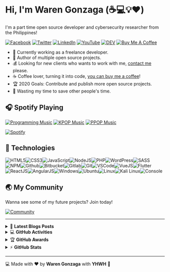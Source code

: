 # Hi, I'm Waren Gonzaga (:coffee::computer::bulb::heart:)

I'm a part time open source developer and cybersecurity researcher from the Philippines!

[![Facebook](https://img.shields.io/badge/facebook-%231877F2.svg?&style=for-the-badge&logo=facebook&logoColor=white)](https://facebook.com/warengonzagaofficial) [![Twitter](https://img.shields.io/badge/twitter-%231DA1F2.svg?&style=for-the-badge&logo=twitter&logoColor=white)](https://twitter.com/warengonzaga) [![LinkedIn](https://img.shields.io/badge/linkedin-%230077B5.svg?&style=for-the-badge&logo=linkedin&logoColor=white)](https://linkedin.com/in/warengonzagaofficial) [![YouTube](https://img.shields.io/badge/youtube-%23FF0000.svg?&style=for-the-badge&logo=youtube&logoColor=white)](https://youtube.com/warengonzaga) [![DEV](https://img.shields.io/badge/DEV-%23000000.svg?&style=for-the-badge&logo=dev.to&logoColor=white)](https://dev.to/warengonzaga) [![Buy Me A Coffee](https://img.shields.io/badge/buy%20me%20a%20coffee-%23ff813f.svg?&style=for-the-badge&logo=buy-me-a-coffee&logoColor=white)](https://buymeacoff.ee/warengonzaga)

- :muscle: Currently working as a freelance developer.
- :gift_heart: Author of multiple open source projects.
- :moneybag: Looking for new clients who wants to work with me, [contact me](mailto:business@warengonzaga.co) please.
- :coffee: Coffee lover, turning it into code, [you can buy me a coffee](https://buymeacoff.ee/warengonzaga)!
- :trophy: 2020 Goals: Contribute and publish more open source projects.
- :dart: Wasting my time to save other people's time.

## :headphones: Spotify Playing

[![Programming Music](https://img.shields.io/badge/Programming%20Music-%231DB954.svg?&style=for-the-badge&logo=spotify&logoColor=white)](https://open.spotify.com/playlist/1FWq5Cu05LmtSHgFEXRnZO?si=FozGJF9nRXq2wTv_JpN2wQ) [![KPOP Music](https://img.shields.io/badge/KPOP%20Music-%231DB954.svg?&style=for-the-badge&logo=spotify&logoColor=white)](https://open.spotify.com/playlist/2DFExFNWYOwQMZy6wUeCxX?si=s1Ndgj8hTg-r8zLlvRgv1Q) [![PPOP Music](https://img.shields.io/badge/PPOP%20Music-%231DB954.svg?&style=for-the-badge&logo=spotify&logoColor=white)](https://open.spotify.com/playlist/58bZKfJFpUl2CwWET1QJ3X?si=259YV8_VRS-IKHsFZMmPTQ)

[![Spotify](https://readme-spotify.warengonzaga.com/api/spotify)](https://open.spotify.com/user/vmt7lpqdatuelp2chw7ur2p2l)

## :wrench: Technologies

![HTML5](https://img.icons8.com/color/30/html-5.png)![CSS3](https://img.icons8.com/color/30/css3.png)![JavaScript](https://img.icons8.com/color/30/javascript.png)![NodeJS](https://img.icons8.com/color/30/nodejs.png)![PHP](https://img.icons8.com/color/30/php.png)![WordPress](https://img.icons8.com/color/30/wordpress.png)![SASS](https://img.icons8.com/color/30/sass.png)![NPM](https://img.icons8.com/color/30/npm.png)![Github](https://img.icons8.com/material-outlined/30/github.png)![Bitbucket](https://img.icons8.com/color/30/bitbucket.png)![Gitlab](https://img.icons8.com/color/30/gitlab.png)![Git](https://img.icons8.com/color/30/git.png)![VSCode](https://img.icons8.com/color/30/visual-studio-code-2019.png)![VueJS](https://img.icons8.com/color/30/vue-js.png)![Flutter](https://img.icons8.com/color/30/flutter.png)![ReactJS](https://img.icons8.com/color/30/react-native.png)![AngularJS](https://img.icons8.com/color/30/angularjs.png)![Windows](https://img.icons8.com/color/30/windows-10.png)![Ubuntu](https://img.icons8.com/color/30/ubuntu--v1.png)![Linux](https://img.icons8.com/color/30/linux.png)![Kali Linux](https://img.icons8.com/color/30/kali-linux.png)![Console](https://img.icons8.com/color/30/console.png)

## :earth_asia: My Community

Wanna see some of my future projects? Join today!

[![Community](https://discordapp.com/api/guilds/659684980137656340/widget.png?style=banner2)](https://bmc.xyz/warengonzaga)

---

<!-- markdownlint-disable MD033 -->

<details>
    <summary>&#128240 <b>Latest Blogs Posts</b></summary><br/>

<!-- BLOG-POST-LIST:START -->
- [GitHub Codespaces](https://dev.to/warengonzaga/github-codespaces-1i8k)
- [Animate.css v4 Update!](https://dev.to/warengonzaga/animate-css-v4-update-18m8)
- [An open-source curl-based command line tracker for coronavirus or covid-19 with historical chart.](https://dev.to/warengonzaga/an-open-source-curl-based-command-line-tracker-for-coronavirus-or-covid-19-with-historical-chart-3op9)
- [CURL request without protocol on expressJS server?](https://dev.to/warengonzaga/curl-request-without-protocol-on-expressjs-server-32op)
- [Coding Style?](https://dev.to/warengonzaga/coding-style-3p36)
<!-- BLOG-POST-LIST:END -->

</details>

<details>
    <summary>&#128187 <b>GitHub Activities</b></summary><br/>

<!--START_SECTION:activity-->
1. 🗣 Commented on [#81](https://github.com/benawad/vscode-stories/issues/81) in [benawad/vscode-stories](https://github.com/benawad/vscode-stories)
2. 🗣 Commented on [#81](https://github.com/benawad/vscode-stories/issues/81) in [benawad/vscode-stories](https://github.com/benawad/vscode-stories)
3. ❗️ Opened issue [#7](https://github.com/WarenGonzaga/fork-corner/issues/7) in [WarenGonzaga/fork-corner](https://github.com/WarenGonzaga/fork-corner)
4. ❗️ Closed issue [#3](https://github.com/WarenGonzaga/daisy.js/issues/3) in [WarenGonzaga/daisy.js](https://github.com/WarenGonzaga/daisy.js)
5. 🗣 Commented on [#3](https://github.com/WarenGonzaga/daisy.js/issues/3) in [WarenGonzaga/daisy.js](https://github.com/WarenGonzaga/daisy.js)
<!--END_SECTION:activity-->

</details>

<details>
    <summary>&#127942 <b>GitHub Awards</b></summary><br/>

![Github Trophy](https://github-profile-trophy.vercel.app/?username=warengonzaga)

</details>

<details>
    <summary>&#9889 <b>GitHub Stats</b></summary><br/>

[![Waren Gonzaga Github Stats](https://readme-stats.warengonzaga.com/api?username=warengonzaga&show_icons=true&count_private=true)](https://github.com/warengonzaga/github-readme-stats) [![Top Language](https://readme-stats.warengonzaga.com/api/top-langs?username=warengonzaga&layout=compact)](https://github.com/warengonzaga/github-readme-stats)

</details>

<!-- markdownlint-enable MD033 -->

---

:computer: Made with :heart: by **Waren Gonzaga** with **YHWH** :pray:

[personal website]: https://warengonzaga.com
[business website]: https://warengonzaga.co
[facebook]: https://facebook.com/warengonzagaofficial
[twitter]: https://twitter.com/warengonzaga
[instagram]: https://instagram.com/warengonzagaofficial
[youtube]: https://youtube.com/warengonzaga
